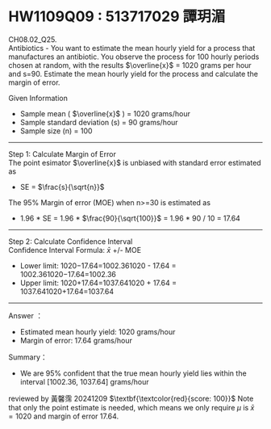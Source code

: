 # HW1109Q09 : 513717029 譚玥湄
CH08.02_Q25.  
Antibiotics - You want to estimate the mean hourly yield for a process that manufactures an antibiotic. 
You observe the process for 100 hourly periods chosen at random, with the results $\overline{x}$ = 1020 grams per hour and s=90.
Estimate the mean hourly yield for the process and calculate the margin of error.

Given Information  
-	Sample mean ( $\overline{x}$ ) = 1020 grams/hour  
-	Sample standard deviation (s) = 90 grams/hour  
-	Sample size (n) = 100

________________________________________
Step 1: Calculate Margin of Error  
The point esimator  $\overline{x}$ is unbiased with standard error estimated as   
- SE = $\frac{s}{\sqrt{n}}$  

The 95% Margin of error (MOE) when n>=30 is estimated as   
- 1.96 * SE = 1.96 *  $\frac{90}{\sqrt{100}}$ = 1.96 * 90 / 10 = 17.64     
________________________________________
Step 2: Calculate Confidence Interval  
Confidence Interval Formula: $\bar{x}$ +/- MOE  
-	Lower limit: 1020−17.64=1002.361020 - 17.64 = 1002.361020−17.64=1002.36  
-	Upper limit: 1020+17.64=1037.641020 + 17.64 = 1037.641020+17.64=1037.64  
________________________________________
Answer ：
-	Estimated mean hourly yield: 1020 grams/hour    
-	Margin of error: 17.64 grams/hour  

Summary：   
-	We are 95% confident that the true mean hourly yield lies within the interval [1002.36, 1037.64] grams/hour


reviewed by 黃馨霈 20241209 $\textbf{\textcolor{red}{score: 100}}$ Note that only the point estimate is needed, which means we only require $\mu$ is $\bar{x}=1020$ and margin of error 17.64.
